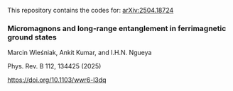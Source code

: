 This repository contains the codes for: [arXiv:2504.18724](https://doi.org/10.48550/arXiv.2504.18724)

### Micromagnons and long-range entanglement in ferrimagnetic ground states

Marcin Wieśniak, Ankit Kumar, and I.H.N. Ngueya

Phys. Rev. B 112, 134425 (2025)

https://doi.org/10.1103/wwr6-l3dq
